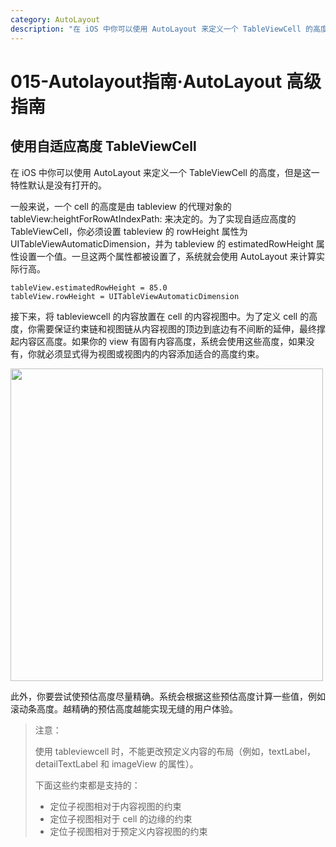 ```yaml
---
category: AutoLayout
description: "在 iOS 中你可以使用 AutoLayout 来定义一个 TableViewCell 的高度，但是这一特性默认是没有打开的。"
---
```


# 015-Autolayout指南·AutoLayout 高级指南

## 使用自适应高度 TableViewCell

在 iOS 中你可以使用 AutoLayout 来定义一个 TableViewCell 的高度，但是这一特性默认是没有打开的。

一般来说，一个 cell 的高度是由 tableview 的代理对象的  tableView:heightForRowAtIndexPath: 来决定的。为了实现自适应高度的 TableViewCell，你必须设置 tableview 的 rowHeight 属性为 UITableViewAutomaticDimension，并为 tableview 的 estimatedRowHeight 属性设置一个值。一旦这两个属性都被设置了，系统就会使用 AutoLayout 来计算实际行高。

```objective_c
tableView.estimatedRowHeight = 85.0
tableView.rowHeight = UITableViewAutomaticDimension
```

接下来，将 tableviewcell 的内容放置在 cell 的内容视图中。为了定义 cell 的高度，你需要保证约束链和视图链从内容视图的顶边到底边有不间断的延伸，最终撑起内容区高度。如果你的 view 有固有内容高度，系统会使用这些高度，如果没有，你就必须显式得为视图或视图内的内容添加适合的高度约束。

<img src="https://developer.apple.com/library/content/documentation/UserExperience/Conceptual/AutolayoutPG/Art/Chain_of_Views_and_Constraints_2x.png" width=500>

此外，你要尝试使预估高度尽量精确。系统会根据这些预估高度计算一些值，例如滚动条高度。越精确的预估高度越能实现无缝的用户体验。

> 注意：
> 
> 使用 tableviewcell 时，不能更改预定义内容的布局（例如，textLabel，detailTextLabel 和 imageView 的属性）。
> 
> 下面这些约束都是支持的：
> 
> * 定位子视图相对于内容视图的约束
> * 定位子视图相对于 cell 的边缘的约束
> * 定位子视图相对于预定义内容视图的约束